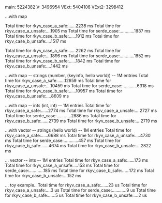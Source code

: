 main: 5224382
V: 3496954
VExt: 5404106
VExt2: 3298412


...with map

Total time for rkyv_case_a_safe:......2238 ms
Total time for rkyv_case_a_unsafe:....1905 ms
Total time for serde_case:............1837 ms
Total time for rkyv_case_b_safe:......1912 ms
Total time for rkyv_case_b_unsafe:....1517 ms


Total time for rkyv_case_a_safe:......2262 ms
Total time for rkyv_case_a_unsafe:....1896 ms
Total time for serde_case:............1852 ms
Total time for rkyv_case_b_safe:......1842 ms
Total time for rkyv_case_b_unsafe:....1442 ms

...with map -- strings (number, (keyinfo, hello world)) -- 1M entries
Total time for rkyv_case_a_safe:......12959 ms
Total time for rkyv_case_a_unsafe:....10459 ms
Total time for serde_case:............6318 ms
Total time for rkyv_case_b_safe:......10957 ms
Total time for rkyv_case_b_unsafe:....8609 ms

...with map -- ints  (int, int) -- 1M entries
Total time for rkyv_case_a_safe:......2774 ms
Total time for rkyv_case_a_unsafe:....2727 ms
Total time for serde_case:............2886 ms
Total time for rkyv_case_b_safe:......2739 ms
Total time for rkyv_case_b_unsafe:....2719 ms


...with vector -- strings (hello world) -- 1M entries
Total time for rkyv_case_a_safe:......6688 ms
Total time for rkyv_case_a_unsafe:....4730 ms
Total time for serde_case:............457 ms
Total time for rkyv_case_b_safe:......4674 ms
Total time for rkyv_case_b_unsafe:....2822 ms


... vector -- ints -- 1M entries
Total time for rkyv_case_a_safe:......173 ms
Total time for rkyv_case_a_unsafe:....153 ms
Total time for serde_case:............185 ms
Total time for rkyv_case_b_safe:......172 ms
Total time for rkyv_case_b_unsafe:....152 ms


... toy example..
Total time for rkyv_case_a_safe:......23 us
Total time for rkyv_case_a_unsafe:....3 us
Total time for serde_case:............9 us
Total time for rkyv_case_b_safe:......5 us
Total time for rkyv_case_b_unsafe:....2 us
